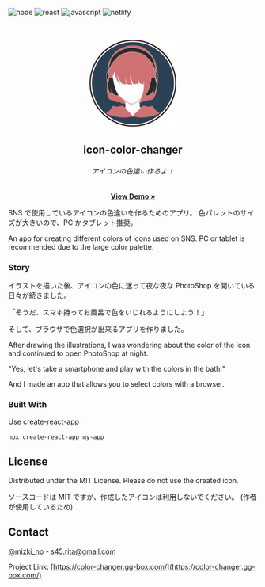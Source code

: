 ![node][node-shield]
![react][react-shield]
![javascript][javascript-shield]
![netlify][netlify-shield]

<!-- PROJECT LOGO -->
<br />
<p align="center">
  <a href="https://color-changer.gg-box.com/">
    <img src="images/logo.jpg" alt="Logo" width="180" height="180">
  </a>

  <h2 align="center">icon-color-changer</h2>
  <h6 align="center">アイコンの色違い作るよ！</h6>
  <p align="center">
    <a href="https://color-changer.gg-box.com/"><strong>View Demo »</strong></a>
    <br />
  </p>
</p>

SNS で使用しているアイコンの色違いを作るためのアプリ。
色パレットのサイズが大きいので、PC かタブレット推奨。

An app for creating different colors of icons used on SNS.
PC or tablet is recommended due to the large color palette.

### Story

イラストを描いた後、アイコンの色に迷って夜な夜な PhotoShop を開いている日々が続きました。

「そうだ、スマホ持ってお風呂で色をいじれるようにしよう！」

そして、ブラウザで色選択が出来るアプリを作りました。

After drawing the illustrations, I was wondering about the color of the icon and continued to open PhotoShop at night.

"Yes, let's take a smartphone and play with the colors in the bath!"

And I made an app that allows you to select colors with a browser.

### Built With

Use [create-react-app](https://ja.reactjs.org/docs/create-a-new-react-app.html)

```
npx create-react-app my-app
```

<!-- LICENSE -->

## License

Distributed under the MIT License.
Please do not use the created icon.

ソースコードは MIT ですが、作成したアイコンは利用しないでください。
(作者が使用しているため)

<!-- CONTACT -->

## Contact

[@mizki_no](https://twitter.com/mizki_no) - s45.rita@gmail.com

Project Link: [https://color-changer.gg-box.com/](https://color-changer.gg-box.com/)

<!-- MARKDOWN LINKS & IMAGES -->

[node-shield]: https://img.shields.io/badge/Node.js-v12.14.0-339933.svg?logo=node.js&style=for-the-badge"
[javascript-shield]: https://img.shields.io/badge/Javascript-276DC3.svg?logo=javascript&style=for-the-badge"
[react-shield]: https://img.shields.io/badge/-React-555.svg?logo=react&style=for-the-badge"
[netlify-shield]: https://img.shields.io/badge/-Netlify-15847D.svg?logo=netlify&style=for-the-badge"
